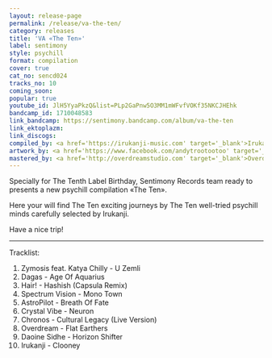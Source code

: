 ```yaml
---
layout: release-page
permalink: /release/va-the-ten/
category: releases
title: 'VA «The Ten»'
label: sentimony
style: psychill
format: compilation
cover: true
cat_no: sencd024
tracks_no: 10
coming_soon: 
popular: true
youtube_id: JlH5YyaPkzQ&list=PLp2GaPnw5O3MM1mWFvfVOKf35NKCJHEhk
bandcamp_id: 1710048583
link_bandcamp: https://sentimony.bandcamp.com/album/va-the-ten
link_ektoplazm: 
link_discogs: 
compiled_by: <a href='https://irukanji-music.com' target='_blank'>Irukanji</a>
artwork_by: <a href='https://www.facebook.com/andytrootootoo' target='_blank'>Trootootoo</a>
mastered_by: <a href='http://overdreamstudio.com' target='_blank'>Overdream Studio</a>
---
```


Specially for The Tenth Label Birthday, Sentimony Records team ready to presents a new psychill compilation «The Ten».

Here your will find The Ten exciting journeys by The Ten well-tried psychill minds carefully selected by Irukanji.

Have a nice trip!

---
Tracklist:

01. Zymosis feat. Katya Chilly - U Zemli
02. Dagas - Age Of Aquarius
03. Hair! - Hashish (Capsula Remix)
04. Spectrum Vision - Mono Town
05. AstroPilot - Breath Of Fate
06. Crystal Vibe - Neuron
07. Chronos - Cultural Legacy (Live Version)
08. Overdream - Flat Earthers
09. Daoine Sidhe - Horizon Shifter
10. Irukanji - Clooney

